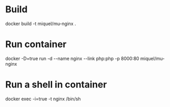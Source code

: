 # Build
docker build -t miquel/mu-nginx .

# Run container
docker -D=true run -d --name nginx --link php:php -p 8000:80 miquel/mu-nginx

# Run a shell in container
docker exec -i=true -t nginx /bin/sh
